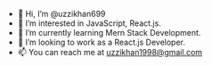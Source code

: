 - 👋 Hi, I’m @uzzikhan699
- 👀 I’m interested in JavaScript, React.js.
- 🌱 I’m currently learning Mern Stack Development.
- 💞️ I’m looking to work as a React.js Developer.
- 📫 You can reach me at uzzikhan1998@gmail.com

<!---
uzzikhan699/uzzikhan699 is a ✨ special ✨ repository because its `README.md` (this file) appears on your GitHub profile.
You can click the Preview link to take a look at your changes.
--->
